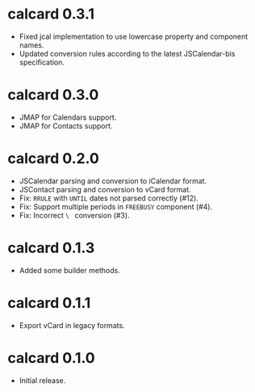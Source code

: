 calcard 0.3.1
================================
- Fixed jcal implementation to use lowercase property and component names.
- Updated conversion rules according to the latest JSCalendar-bis specification.

calcard 0.3.0
================================
- JMAP for Calendars support.
- JMAP for Contacts support.

calcard 0.2.0
================================
- JSCalendar parsing and conversion to iCalendar format.
- JSContact parsing and conversion to vCard format.
- Fix: `RRULE` with `UNTIL` dates not parsed correctly (#12).
- Fix: Support multiple periods in `FREEBUSY` component (#4).
- Fix: Incorrect `\ ` conversion (#3).

calcard 0.1.3
================================
- Added some builder methods.

calcard 0.1.1
================================
- Export vCard in legacy formats.

calcard 0.1.0
================================
- Initial release.

